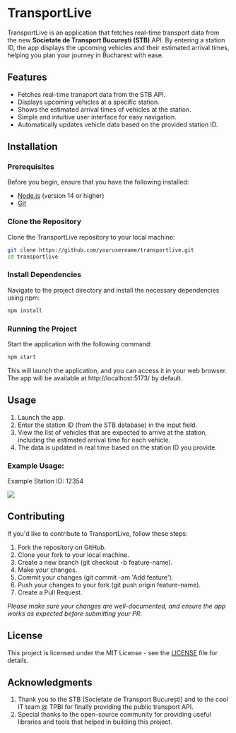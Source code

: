 # TransportLive

TransportLive is an application that fetches real-time transport data from the new **Societate de Transport București (STB)** API. By entering a station ID, the app displays the upcoming vehicles and their estimated arrival times, helping you plan your journey in Bucharest with ease.

## Features

- Fetches real-time transport data from the STB API.
- Displays upcoming vehicles at a specific station.
- Shows the estimated arrival times of vehicles at the station.
- Simple and intuitive user interface for easy navigation.
- Automatically updates vehicle data based on the provided station ID.

## Installation

### Prerequisites

Before you begin, ensure that you have the following installed:

- [Node.js](https://nodejs.org/) (version 14 or higher)
- [Git](https://git-scm.com/)

### Clone the Repository

Clone the TransportLive repository to your local machine:

```bash
git clone https://github.com/yourusername/transportlive.git
cd transportlive
```

### Install Dependencies

Navigate to the project directory and install the necessary dependencies using npm:

```bash
npm install
```

### Running the Project

Start the application with the following command:

```bash
npm start
```
This will launch the application, and you can access it in your web browser. The app will be available at http://localhost:5173/ by default.

## Usage

1. Launch the app.
2. Enter the station ID (from the STB database) in the input field.
2. View the list of vehicles that are expected to arrive at the station, including the estimated arrival time for each vehicle.
3. The data is updated in real time based on the station ID you provide.

### Example Usage:
Example Station ID: 12354

![](https://i.imgur.com/1jALW8J.png)



## Contributing
If you'd like to contribute to TransportLive, follow these steps:

1. Fork the repository on GitHub.
2. Clone your fork to your local machine.
3. Create a new branch (git checkout -b feature-name).
4. Make your changes.
4. Commit your changes (git commit -am 'Add feature').
5. Push your changes to your fork (git push origin feature-name).
6. Create a Pull Request.

*Please make sure your changes are well-documented, and ensure the app works as expected before submitting your PR.*

## License
This project is licensed under the MIT License - see the  [LICENSE](LICENSE) file for details.

## Acknowledgments
1. Thank you to the STB (Societate de Transport București) and to the cool IT team @ TPBI for finally providing the public transport API.
2. Special thanks to the open-source community for providing useful libraries and tools that helped in building this project.